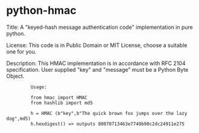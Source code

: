 # python-hmac

Title: A "keyed-hash message authentication code" implementation in pure python.

License: This code is in Public Domain or MIT License, choose a suitable one for you.

Description: This HMAC implementation is in accordance with RFC 2104 specification.
             User supplied "key" and "message" must be a Python Byte Object.

             Usage:
             
             from hmac import HMAC
             from hashlib import md5
             
             h = HMAC (b"key",b"The quick brown fox jumps over the lazy dog",md5)
             h.hexdigest() => outputs 80070713463e7749b90c2dc24911e275
